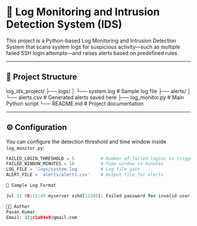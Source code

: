# 🔐 Log Monitoring and Intrusion Detection System (IDS)

This project is a Python-based Log Monitoring and Intrusion Detection System that scans system logs for suspicious activity—such as multiple failed SSH login attempts—and raises alerts based on predefined rules.

---

## 📂 Project Structure

log_ids_project/
├── logs/
│ └── system.log # Sample log file
├── alerts/
│ └── alerts.csv # Generated alerts saved here
├── log_monitor.py # Main Python script
└── README.md # Project documentation


---

## ⚙️ Configuration

You can configure the detection threshold and time window inside `log_monitor.py`:

```python
FAILED_LOGIN_THRESHOLD = 5          # Number of failed logins to trigger alert
FAILED_WINDOW_MINUTES = 10          # Time window in minutes
LOG_FILE = 'logs/system.log'        # Log file path
ALERT_FILE = 'alerts/alerts.csv'    # Output file for alerts

🧪 Sample Log Format

Jul 31 08:12:45 myserver sshd[12345]: Failed password for invalid user admin from 192.168.1.10 port 22 ssh2

👨‍💻 Author
Pavan Kumar
Email: 22jr1a04e9@gmail.com

